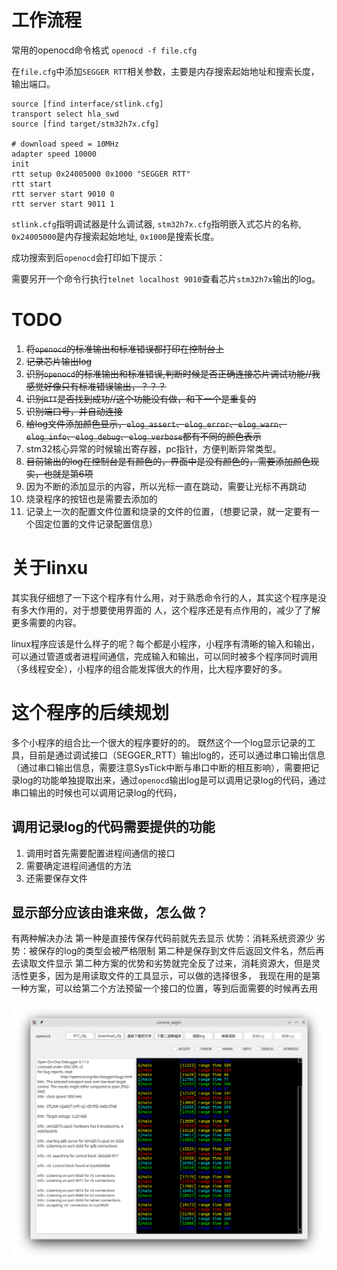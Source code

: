 # 工作流程
常用的openocd命令格式
`openocd -f file.cfg`

在`file.cfg`中添加`SEGGER RTT`相关参数，主要是内存搜索起始地址和搜索长度，输出端口。
```
source [find interface/stlink.cfg] 
transport select hla_swd
source [find target/stm32h7x.cfg]

# download speed = 10MHz
adapter speed 10000
init
rtt setup 0x24005000 0x1000 "SEGGER RTT"
rtt start
rtt server start 9010 0
rtt server start 9011 1
```
`stlink.cfg`指明调试器是什么调试器,
`stm32h7x.cfg`指明嵌入式芯片的名称,
`0x24005000`是内存搜索起始地址,
`0x1000`是搜索长度。

成功搜索到后`openocd`会打印如下提示：

需要另开一个命令行执行`telnet localhost 9010`查看芯片`stm32h7x`输出的log。

# TODO
1. ~~将`openocd`的标准输出和标准错误都打印在控制台上~~
2. ~~记录芯片输出log~~
3. ~~识别`openocd`的标准输出和标准错误,判断时候是否正确连接芯片调试功能//我感觉好像只有标准错误输出，？？？~~
4. ~~识别`RTT`是否找到成功//这个功能没有做，和下一个是重复的~~
5. ~~识别端口号，并自动连接~~
6. ~~给log文件添加颜色显示，`elog_assert`、`elog_error`、`elog_warn`、`elog_info`、`elog_debug`、`elog_verbose`都有不同的颜色表示~~
7. stm32核心异常的时候输出寄存器，pc指针，方便判断异常类型。
8. ~~目前输出的log在控制台是有颜色的，界面中是没有颜色的，需要添加颜色现实，也就是第6项~~
9. 因为不断的添加显示的内容，所以光标一直在跳动，需要让光标不再跳动
10. 烧录程序的按钮也是需要去添加的
11. 记录上一次的配置文件位置和烧录的文件的位置，（想要记录，就一定要有一个固定位置的文件记录配置信息）



# 关于linxu
其实我仔细想了一下这个程序有什么用，对于熟悉命令行的人，其实这个程序是没有多大作用的，对于想要使用界面的
人，这个程序还是有点作用的，减少了了解更多需要的内容。

linux程序应该是什么样子的呢？每个都是小程序，小程序有清晰的输入和输出，可以通过管道或者进程间通信，完成输入和输出，可以同时被多个程序同时调用（多线程安全），小程序的组合能发挥很大的作用，比大程序要好的多。

# 这个程序的后续规划
多个小程序的组合比一个很大的程序要好的的。
既然这个一个log显示记录的工具，目前是通过调试接口（SEGGER_RTT）输出log的，还可以通过串口输出信息（通过串口输出信息，需要注意SysTick中断与串口中断的相互影响），需要把记录log的功能单独提取出来，通过`openocd`输出log是可以调用记录log的代码，通过串口输出的时候也可以调用记录log的代码，
## 调用记录log的代码需要提供的功能
1. 调用时首先需要配置进程间通信的接口
2. 需要确定进程间通信的方法
3. 还需要保存文件 
## 显示部分应该由谁来做，怎么做？
有两种解决办法
第一种是直接传保存代码前就先去显示
优势：消耗系统资源少
劣势：被保存的log的类型会被严格限制
第二种是保存到文件后返回文件名，然后再去读取文件显示
第二种方案的优势和劣势就完全反了过来，消耗资源大，但是灵活性更多，因为是用读取文件的工具显示，可以做的选择很多，
我现在用的是第一种方案，可以给第二个方法预留一个接口的位置，等到后面需要的时候再去用

![dsd](./picture/openocd-display.png)